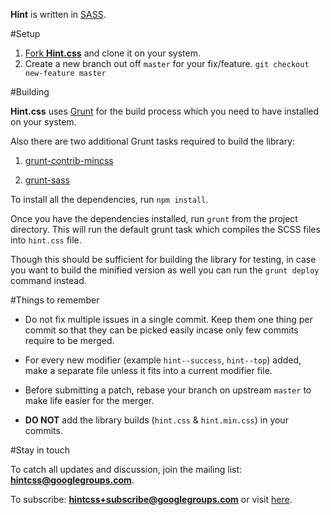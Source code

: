 **Hint** is written in [SASS](http://sass-lang.com/).

#Setup
1. [Fork **Hint.css**](https://help.github.com/articles/fork-a-repo) and clone it on your system.
2. Create a new branch out off `master` for your fix/feature. `git checkout new-feature master`

#Building

**Hint.css** uses [Grunt](http://gruntjs.com/) for the build process which you need to have installed on your system.

Also there are two additional Grunt tasks required to build the library:

1. [grunt-contrib-mincss](https://npmjs.org/package/grunt-contrib-mincss)

2. [grunt-sass](https://npmjs.org/package/grunt-sass)

To install all the dependencies, run `npm install`.

Once you have the dependencies installed, run `grunt` from the project directory. This will run the default grunt task which compiles the SCSS files into `hint.css` file.

Though this should be sufficient for building the library for testing, in case you want to build the minified version as well you can run the `grunt deploy` command instead.

#Things to remember
- Do not fix multiple issues in a single commit. Keep them one thing per commit so that they can be picked easily incase only few commits require to be merged.

- For every new modifier (example `hint--success`, `hint--top`) added, make a separate file unless it fits into a current modifier file.

- Before submitting a patch, rebase your branch on upstream `master` to make life easier for the merger.

- **DO NOT** add the library builds (`hint.css` & `hint.min.css`) in your commits.

#Stay in touch

To catch all updates and discussion, join the mailing list: **hintcss@googlegroups.com**.

To subscribe: **hintcss+subscribe@googlegroups.com** or visit [here](https://groups.google.com/forum/?fromgroups=#!forum/hintcss).